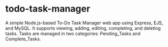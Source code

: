 # todo-task-manager
A simple Node.js-based To-Do Task Manager web app using Express, EJS, and MySQL. It supports viewing, adding, editing, completing, and deleting tasks. Tasks are managed in two categories: Pending_Tasks and Complete_Tasks.
